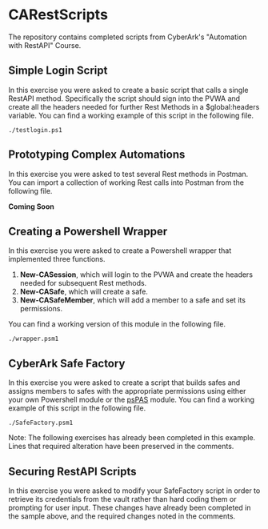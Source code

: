 # CARestScripts
The repository contains completed scripts from CyberArk's "Automation with RestAPI" Course.

## Simple Login Script
In this exercise you were asked to create a basic script that calls a single RestAPI method.  Specifically the script should sign into the PVWA and create all the headers needed for further Rest Methods in a $global:headers variable.  You can find a working example of this script in the following file.

    ./testlogin.ps1 

## Prototyping Complex Automations
In this exercise you were asked to test several Rest methods in Postman.  You can import a collection of working Rest calls into Postman from the following file.

[//]: <> (TODO: Create this file) 
**Coming Soon**

## Creating a Powershell Wrapper
In this exercise you were asked to create a Powershell wrapper that implemented three functions.
1. **New-CASession**, which will login to the PVWA and create the headers needed for subsequent Rest methods.
1. **New-CASafe**, which will create a safe.
1. **New-CASafeMember**, which will add a member to a safe and set its permissions.

You can find a working version of this module in the following file.

    ./wrapper.psm1

## CyberArk Safe Factory
In this exercise you were asked to create a script that builds safes and assigns members to safes with the appropriate permissions using either your own Powershell module or the [psPAS](https://github.com/pspete/psPAS) module.  You can find a working example of this script in the following file.

    ./SafeFactory.psm1

Note: The following exercises has already been completed in this example.  Lines that required alteration have been preserved in the comments.

## Securing RestAPI Scripts
In this exercise you were asked to modify your SafeFactory script in order to retrieve its credentials from the vault rather than hard coding them or prompting for user input.  These changes have already been completed in the sample above, and the required changes noted in the comments.